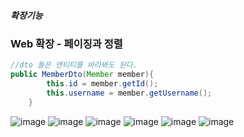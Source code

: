 ##### 확장기능
### Web 확장 - 페이징과 정렬


```java
//dto 들은 엔티티를 바라봐도 된다.
public MemberDto(Member member){
        this.id = member.getId();
        this.username = member.getUsername();
    }

```
![image](https://user-images.githubusercontent.com/40969203/107943421-0902ef00-6fd0-11eb-9fcf-a190397dea82.png)
![image](https://user-images.githubusercontent.com/40969203/107943427-0d2f0c80-6fd0-11eb-9ebd-9519a9049c88.png)
![image](https://user-images.githubusercontent.com/40969203/107943436-0f916680-6fd0-11eb-836f-16afe517dda2.png)
![image](https://user-images.githubusercontent.com/40969203/107943445-128c5700-6fd0-11eb-881b-6619c94ca5b7.png)
![image](https://user-images.githubusercontent.com/40969203/107943455-161fde00-6fd0-11eb-8b8d-42c700c554b9.png)
![image](https://user-images.githubusercontent.com/40969203/107943468-1a4bfb80-6fd0-11eb-9899-4b1d824bb4b0.png)
